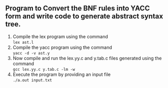 ## Program to Convert the BNF rules into YACC form and write code to generate abstract syntax tree. ##

1. Compile the lex program using the command   
    `lex ast.l`  
2. Compile the yacc program using the command  
    `yacc -d -v ast.y`  
3. Now compile and run the lex.yy.c and y.tab.c files generated using the command  
    `gcc lex.yy.c y.tab.c -lm -w`  
4. Execute the program by providing an input file  
    `./a.out input.txt`
